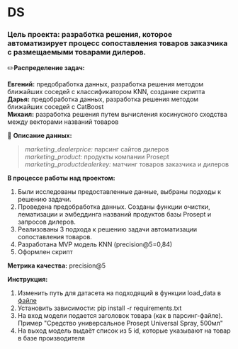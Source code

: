 # DS

### Цель проекта: разработка решения, которое автоматизирует процесс сопоставления товаров заказчика с размещаемыми товарами дилеров.

✏️**Распределение задач:**

**Евгений:** предобработка данных, разработка решения методом ближайших соседей с классификатором KNN, создание скрипта\
**Дарья:** предобработка данных, разработка решения методом ближайших соседей с CatBoost\
**Михаил:** разработка решения путем вычисления косинусного сходства между векторами названий товаров

:book: **Описание данных:**
>*marketing_dealerprice:* парсинг сайтов дилеров\
*marketing_product:* продукты компании Prosept\
*marketing_productdealerkey:* матчинг товаров заказчика и дилеров

**В процессе работы над проектом:**
1. Были исследованы предоставленные данные, выбраны подходы к решению задачи.
2. Проведена предобработка данных. Созданы функции очистки, лематизации и эмбеддинга названий продуктов базы Prosept и запросов дилеров.
3. Реализованы 3 подхода к решению задачи автоматизации сопоставления товаров.
4. Разработана MVP модель KNN (precision@5=0,84)
5. Оформлен скрипт

**Метрика качества:** precision@5

**Инструкция:**
1. Изменить путь для датасета на подходящий в функции load_data в [файле](https://github.com/Prosept-marking/DS/blob/main/preprocess.py)
2. Установить зависимости: pip install -r requirements.txt
3. На вход модели подается заголовок товара (как в парсинг-файле). Пример "Средство универсальное Prosept Universal Spray, 500мл"
4. На выход модель выдаёт список из 5 id, которые указывают на товар в базе производителя

